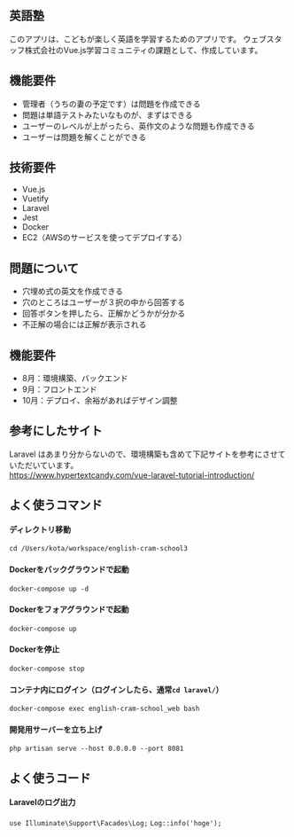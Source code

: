 ## 英語塾
このアプリは、こどもが楽しく英語を学習するためのアプリです。
ウェブスタッフ株式会社のVue.js学習コミュニティの課題として、作成しています。

## 機能要件
- 管理者（うちの妻の予定です）は問題を作成できる
- 問題は単語テストみたいなものが、まずはできる
- ユーザーのレベルが上がったら、英作文のような問題も作成できる
- ユーザーは問題を解くことができる

## 技術要件
- Vue.js
- Vuetify
- Laravel
- Jest
- Docker
- EC2（AWSのサービスを使ってデプロイする）

## 問題について
- 穴埋め式の英文を作成できる
- 穴のところはユーザーが３択の中から回答する
- 回答ボタンを押したら、正解かどうかが分かる
- 不正解の場合には正解が表示される

## 機能要件
- 8月：環境構築、バックエンド
- 9月：フロントエンド
- 10月：デプロイ、余裕があればデザイン調整

## 参考にしたサイト
Laravel はあまり分からないので、環境構築も含めて下記サイトを参考にさせていただいています。<br>
https://www.hypertextcandy.com/vue-laravel-tutorial-introduction/

## よく使うコマンド
#### ディレクトリ移動
`cd /Users/kota/workspace/english-cram-school3`
#### Dockerをバックグラウンドで起動
`docker-compose up -d`
#### Dockerをフォアグラウンドで起動
`docker-compose up`
#### Dockerを停止
`docker-compose stop`
#### コンテナ内にログイン（ログインしたら、通常`cd laravel/`）
`docker-compose exec english-cram-school_web bash`
#### 開発用サーバーを立ち上げ
`php artisan serve --host 0.0.0.0 --port 8081`

## よく使うコード
#### Laravelのログ出力
`use Illuminate\Support\Facades\Log;`
`Log::info('hoge');`
